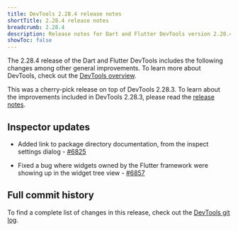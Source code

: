 ```yaml
---
title: DevTools 2.28.4 release notes
shortTitle: 2.28.4 release notes
breadcrumb: 2.28.4
description: Release notes for Dart and Flutter DevTools version 2.28.4.
showToc: false
---
```


The 2.28.4 release of the Dart and Flutter DevTools
includes the following changes among other general improvements.
To learn more about DevTools, check out the
[DevTools overview](https://docs.flutter.dev/tools/devtools).

This was a cherry-pick release on top of DevTools 2.28.3.
To learn about the improvements included in DevTools 2.28.3, please read the
[release notes](/tools/devtools/release-notes/release-notes-2.28.3).

## Inspector updates

* Added link to package directory documentation, from the inspect settings dialog - [#6825](https://github.com/flutter/devtools/pull/6825)

* Fixed a bug where widgets owned by the Flutter framework were showing up in the widget tree view -
  [#6857](https://github.com/flutter/devtools/pull/6857)

## Full commit history

To find a complete list of changes in this release, check out the
[DevTools git log](https://github.com/flutter/devtools/tree/v2.28.4).
